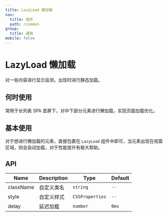 ```yaml
---
title: LazyLoad 懒加载
nav:
  title: 组件
  path: /common
group:
  title: 通用
mobile: false
---
```


# LazyLoad 懒加载

对一些内容进行显示监测，出现时进行静态加载。

## 何时使用

常用于长列表 SPA 首屏下，对中下部分元素进行懒加载，实现页面加载优化。

## 基本使用

对于想进行懒加载的元素，直接包裹在 `LazyLoad` 组件中即可，当元素出现在视窗区域，则会自动加载，对于性能提升有极大帮助。

<code src="./demos/index1.tsx"></code>

## API

| Name      | Description | Type            | Default |
| --------- | ----------- | --------------- | ------- |
| className | 自定义类名  | `string`        | `--`    |
| style     | 自定义样式  | `CSSProperties` | `--`    |
| delay     | 延迟加载    | `number`        | `0ms`   |

